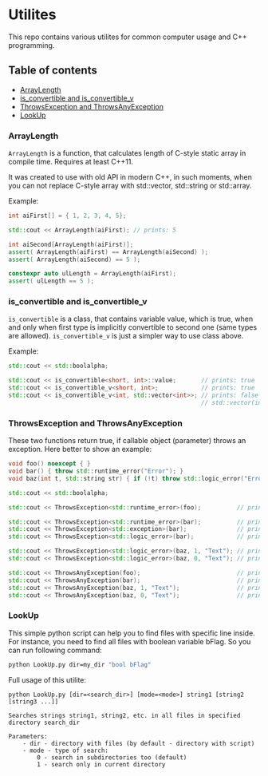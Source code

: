 # Utilites

This repo contains various utilites for common computer usage and C++ programming.

## Table of contents

- [ArrayLength](#ArrayLength)
- [is_convertible and is_convertible_v](#is_convertible-and-is_convertible_v)
- [ThrowsException and ThrowsAnyException](#ThrowsException-and-ThrowsAnyException)
- [LookUp](#LookUp)

### ArrayLength
`ArrayLength` is a function, that calculates length of C-style static array in compile time. Requires at least C++11.

It was created to use with old API in modern C++, in such moments, when you can not replace C-style array with std::vector, std::string or std::array.

Example:

```cpp
int aiFirst[] = { 1, 2, 3, 4, 5};

std::cout << ArrayLength(aiFirst); // prints: 5

int aiSecond[ArrayLength(aiFirst)];
assert( ArrayLength(aiFirst) == ArrayLength(aiSecond) );
assert( ArrayLength(aiSecond) == 5 );

constexpr auto ulLength = ArrayLength(aiFirst);
assert( ulLength == 5 );
```

### is_convertible and is_convertible_v

`is_convertible` is a class, that contains variable value, which is true, when and only when first type is implicitly convertible to second one (same types are allowed). `is_convertible_v` is just a simpler way to use class above.

Example:

```cpp
std::cout << std::boolalpha;

std::cout << is_convertible<short, int>::value;       // prints: true
std::cout << is_convertible_v<short, int>;            // prints: true
std::cout << is_convertible_v<int, std::vector<int>>; // prints: false
                                                      // std::vector(int) is explicit constructor
```

### ThrowsException and ThrowsAnyException

These two functions return true, if callable object (parameter) throws an exception. Here better to show an example:

```cpp
void foo() noexcept { }
void bar() { throw std::runtime_error("Error"); }
void baz(int t, std::string str) { if (!t) throw std::logic_error("Error"); }

std::cout << std::boolalpha;

std::cout << ThrowsException<std::runtime_error>(foo);          // prints: false

std::cout << ThrowsException<std::runtime_error>(bar);          // prints: true
std::cout << ThrowsException<std::exception>(bar);              // prints: true
std::cout << ThrowsException<std::logic_error>(bar);            // prints: false

std::cout << ThrowsException<std::logic_error>(baz, 1, "Text"); // prints: false
std::cout << ThrowsException<std::logic_error>(baz, 0, "Text"); // prints: true

std::cout << ThrowsAnyException(foo);                           // prints: false
std::cout << ThrowsAnyException(bar);                           // prints: true
std::cout << ThrowsAnyException(baz, 1, "Text");                // prints: false
std::cout << ThrowsAnyException(baz, 0, "Text");                // prints: true
```

### LookUp

This simple python script can help you to find files with specific line inside. For instance, you need to find all 
files with boolean variable bFlag. So you can run following command:
```bash
python LookUp.py dir=my_dir "bool bFlag"
```

Full usage of this utilite:
```
python LookUp.py [dir=<search_dir>] [mode=<mode>] string1 [string2 [string3 ...]]
        
Searches strings string1, string2, etc. in all files in specified directory search_dir
        
Parameters:
    - dir - directory with files (by default - directory with script)
    - mode - type of search:
        0 - search in subdirectories too (default)
        1 - search only in current directory
```
